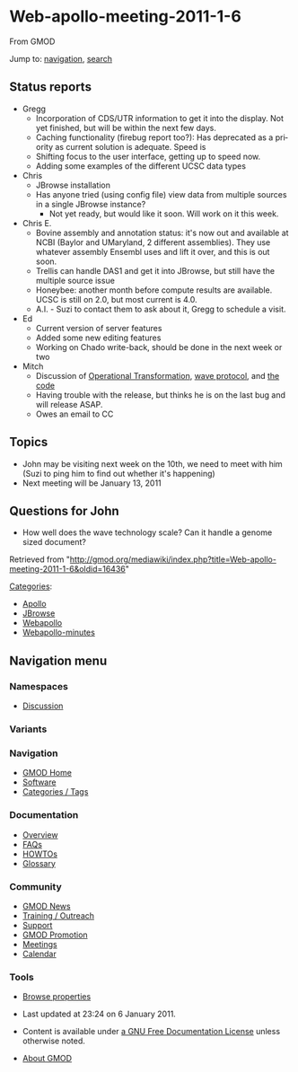 <div id="mw-page-base" class="noprint">

</div>

<div id="mw-head-base" class="noprint">

</div>

<div id="content" class="mw-body" role="main">

<span id="top"></span>

<div id="mw-js-message" style="display:none;">

</div>



# <span dir="auto">Web-apollo-meeting-2011-1-6</span>

<div id="bodyContent">

<div id="siteSub">

From GMOD

</div>

<div id="contentSub">

</div>

<div id="jump-to-nav" class="mw-jump">

Jump to: [navigation](#mw-navigation), [search](#p-search)

</div>

<div id="mw-content-text" class="mw-content-ltr" lang="en" dir="ltr">

## <span id="Status_reports" class="mw-headline">Status reports</span>

- Gregg
  - Incorporation of CDS/UTR information to get it into the display. Not
    yet finished, but will be within the next few days.
  - Caching functionality (firebug report too?): Has deprecated as a
    priority as current solution is adequate. Speed is
  - Shifting focus to the user interface, getting up to speed now.
  - Adding some examples of the different UCSC data types
- Chris
  - JBrowse installation
  - Has anyone tried (using config file) view data from multiple sources
    in a single JBrowse instance?
    - Not yet ready, but would like it soon. Will work on it this week.
- Chris E.
  - Bovine assembly and annotation status: it's now out and available at
    NCBI (Baylor and UMaryland, 2 different assemblies). They use
    whatever assembly Ensembl uses and lift it over, and this is out
    soon.
  - Trellis can handle DAS1 and get it into JBrowse, but still have the
    multiple source issue
  - Honeybee: another month before compute results are available. UCSC
    is still on 2.0, but most current is 4.0.
  - A.I. - Suzi to contact them to ask about it, Gregg to schedule a
    visit.
- Ed
  - Current version of server features
  - Added some new editing features
  - Working on Chado write-back, should be done in the next week or two
- Mitch
  - Discussion of <a
    href="http://www.codecommit.com/blog/java/understanding-and-applying-operational-transformation"
    class="external text" rel="nofollow">Operational Transformation</a>,
    <a href="http://www.waveprotocol.org/whitepapers/operational-transform"
    class="external text" rel="nofollow">wave protocol</a>, and <a
    href="http://code.google.com/p/wave-protocol/source/browse/src/org/waveprotocol/wave/model/document/operation/algorithm/Transformer.java"
    class="external text" rel="nofollow">the code</a>
  - Having trouble with the release, but thinks he is on the last bug
    and will release ASAP.
  - Owes an email to CC

## <span id="Topics" class="mw-headline">Topics</span>

- John may be visiting next week on the 10th, we need to meet with him
  (Suzi to ping him to find out whether it's happening)
- Next meeting will be January 13, 2011

## <span id="Questions_for_John" class="mw-headline">Questions for John</span>

- How well does the wave technology scale? Can it handle a genome sized
  document?

</div>

<div class="printfooter">

Retrieved from
"<http://gmod.org/mediawiki/index.php?title=Web-apollo-meeting-2011-1-6&oldid=16436>"

</div>

<div id="catlinks" class="catlinks">

<div id="mw-normal-catlinks" class="mw-normal-catlinks">

[Categories](Special:Categories "Special:Categories"):

- [Apollo](Category:Apollo "Category:Apollo")
- [JBrowse](Category:JBrowse "Category:JBrowse")
- [Webapollo](Category:Webapollo "Category:Webapollo")
- [Webapollo-minutes](Category:Webapollo-minutes "Category:Webapollo-minutes")

</div>

</div>

<div class="visualClear">

</div>

</div>

</div>

<div id="mw-navigation">

## Navigation menu

<div id="mw-head">



<div id="left-navigation">

<div id="p-namespaces" class="vectorTabs" role="navigation"
aria-labelledby="p-namespaces-label">

### Namespaces


- <span id="ca-talk"><a
  href="http://gmod.org/mediawiki/index.php?title=Talk:Web-apollo-meeting-2011-1-6&amp;action=edit&amp;redlink=1"
  accesskey="t"
  title="Discussion about the content page [t]">Discussion</a></span>

</div>

<div id="p-variants" class="vectorMenu emptyPortlet" role="navigation"
aria-labelledby="p-variants-label">

### 

### Variants[](#)

<div class="menu">

</div>

</div>

</div>





</div>

</div>

</div>

<div id="mw-panel">

<div id="p-logo" role="banner">

<a href="Main_Page"
style="background-image: url(../images/GMOD-cogs.png);"
title="Visit the main page"></a>

</div>

<div id="p-Navigation" class="portal" role="navigation"
aria-labelledby="p-Navigation-label">

### Navigation

<div class="body">

- <span id="n-GMOD-Home">[GMOD Home](Main_Page)</span>
- <span id="n-Software">[Software](GMOD_Components)</span>
- <span id="n-Categories-.2F-Tags">[Categories /
  Tags](Categories)</span>

</div>

</div>

<div id="p-Documentation" class="portal" role="navigation"
aria-labelledby="p-Documentation-label">

### Documentation

<div class="body">

- <span id="n-Overview">[Overview](Overview)</span>
- <span id="n-FAQs">[FAQs](Category:FAQ)</span>
- <span id="n-HOWTOs">[HOWTOs](Category:HOWTO)</span>
- <span id="n-Glossary">[Glossary](Glossary)</span>

</div>

</div>

<div id="p-Community" class="portal" role="navigation"
aria-labelledby="p-Community-label">

### Community

<div class="body">

- <span id="n-GMOD-News">[GMOD News](GMOD_News)</span>
- <span id="n-Training-.2F-Outreach">[Training /
  Outreach](Training_and_Outreach)</span>
- <span id="n-Support">[Support](Support)</span>
- <span id="n-GMOD-Promotion">[GMOD Promotion](GMOD_Promotion)</span>
- <span id="n-Meetings">[Meetings](Meetings)</span>
- <span id="n-Calendar">[Calendar](Calendar)</span>

</div>

</div>

<div id="p-tb" class="portal" role="navigation"
aria-labelledby="p-tb-label">

### Tools

<div class="body">


- <span id="t-smwbrowselink"><a href="Special:Browse/Web-2Dapollo-2Dmeeting-2D2011-2D1-2D6"
  rel="smw-browse">Browse properties</a></span>


</div>

</div>

</div>

</div>

<div id="footer" role="contentinfo">

- <span id="footer-info-lastmod">Last updated at 23:24 on 6 January
  2011.</span>
<!-- - <span id="footer-info-viewcount">14,710 page views.</span> -->
- <span id="footer-info-copyright">Content is available under
  <a href="http://www.gnu.org/licenses/fdl-1.3.html" class="external"
  rel="nofollow">a GNU Free Documentation License</a> unless otherwise
  noted.</span>

<!-- -->

- <span id="footer-places-about">[About
  GMOD](GMOD:About "GMOD:About")</span>

<!-- -->






</div>
